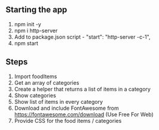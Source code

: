 ## Starting the app
1. npm init -y
2. npm i http-server
3. Add to package.json script - "start": "http-server -c-1",
4. npm start

## Steps
1. Import foodItems
2. Get an array of categories
3. Create a helper that returns a list of items in a category
4. Show categories
5. Show list of items in every category
6. Download and include FontAwesome from https://fontawesome.com/download (Use Free For Web)
7. Provide CSS for the food items / categories